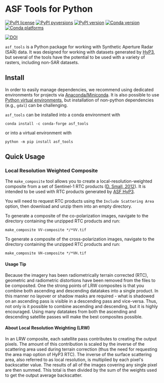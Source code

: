 # ASF Tools for Python

[![PyPI license](https://img.shields.io/pypi/l/asf_tools.svg)](https://pypi.python.org/pypi/asf_tools/)
[![PyPI pyversions](https://img.shields.io/pypi/pyversions/asf_tools.svg)](https://pypi.python.org/pypi/asf_tools/)
[![PyPI version](https://img.shields.io/pypi/v/asf_tools.svg)](https://pypi.python.org/pypi/asf_tools/)
[![Conda version](https://img.shields.io/conda/vn/conda-forge/asf_tools)](https://anaconda.org/conda-forge/asf_tools)
[![Conda platforms](https://img.shields.io/conda/pn/conda-forge/asf_tools)](https://anaconda.org/conda-forge/asf_tools)

[![DOI](https://zenodo.org/badge/295506894.svg)](https://zenodo.org/badge/latestdoi/295506894)

`asf_tools` is a Python package for working with Synthetic Aperture Radar (SAR) data.
It was designed for working with datasets generated by
[HyP3](https://hyp3-docs.asf.alaska.edu/), but several of the tools have the
potential to be used with a variety of rasters, including non-SAR datasets.


## Install

In order to easily manage dependencies, we recommend using dedicated environments
for projects via [Anaconda/Miniconda](https://docs.conda.io/projects/conda/en/latest/user-guide/install/index.html).
It is also possible to use [Python virtual environments](https://docs.python.org/3/tutorial/venv.html),
but installation of non-python dependencies (e.g., `gdal`) can be challenging. 

`asf_tools` can be installed into a conda environment with

```
conda install -c conda-forge asf_tools
```

or into a virtual environment with

```
python -m pip install asf_tools
```

## Quick Usage

### Local Resolution Weighted Composite

The `make_composite` tool allows you to create a local-resolution-weighted composite from a set of Sentinel-1 RTC
products ([D. Small, 2012](https://doi.org/10.1109/IGARSS.2012.6350465)). It is intended to be used with RTC products generated by [ASF HyP3](https://hyp3-docs.asf.alaska.edu/using/vertex).

You will need to request RTC products using the `Include Scattering Area` option, then download and unzip them into an empty directory.

To generate a composite of the co-polarization images, navigate to the directory containing the unzipped RTC products and run:
```
make_composite VV-composite */*VV.tif
```

To generate a composite of the cross-polarization images, navigate to the directory containing the unzipped RTC products and run:
```
make_composite VH-composite */*VH.tif
```

#### Usage Tip
Because the imagery has been radiometrically terrain corrected (RTC), geometric and radiometric distortions have been removed from the files to be composited.  One the strong points of LRW composites is that you combine both ascending and descending datatakes into a single product.  In this manner no layover or shadow masks are required - what is shadowed on an ascending pass is visible in a descending pass and vice-versa.  Thus, not only is it possible to combine ascending and descending, but it is highly encouraged.  Using many datatakes from both the ascending and descending satellite passes will make the best composites possible.

#### About Local Resolution Weighting (LRW)
In an LRW composite, each satellite pass contributes to creating the output pixels.  The amount of this contribution is scaled by the inverse of the scattering area used during terrain correction (thus the need for requesting the area map option of HyP3 RTC).  The inverse of the surface scattering area, also referred to as local resolution, is multiplied by each pixel's backscatter value.  The results of all of the images covering any single pixel are then summed. This total is then divided by the sum of the weights used to get the output average backscatter.
